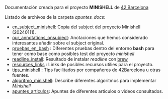 Documentación creada para el proyecto **MINISHELL** de [42 Barcelona](https://www.42barcelona.com/)

Listado de archivos de la carpeta *apuntes_docs*:

- [en_subject_minishell](apuntes_docs/en_subject_minishell.md): Copia del subject del proyecto Minishell (20240111).
- [our_annotations_onsubject](apuntes_docs/our_annotations_onsubject.md ): Anotaciones que hemos considerado interesantes añadir sobre el subject original.
- [pruebas_en_bash](apuntes_docs/pruebas_en_bash.md) : Diferentes pruebas dentro del entorno **bash** para tener como base como posibles test del proyecto *minishell*
- [readline_install](apuntes_docs/readline_install.md): Resultado de instalar *readline* con [brew](https://brew.sh/)
- [resources_links](apuntes_docs/resources_links.md) : Links de posibles recursos utilies para el proyecto.
- [tips_minishell](apuntes_docs/tips_minishell.md) : Tips facilitados por compañeros de 42Barcelona u otras fuentes.
- [algoritmo_minishell](apuntes_docs/algoritmo_minishell.md): Describe diferentes algoritmos para implementar *Minishell*
- [apuntes_articulos](apuntes_docs/apuntes_articulos.md): Apuntes de diferentes artículos o videos consultados.
